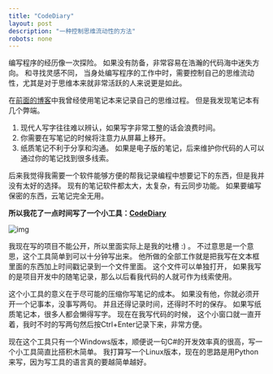 ```yaml
---
title: "CodeDiary"
layout: post
description: "一种控制思维流动性的方法"
robots: none
---
```


编写程序的经历像一次探险。 如果没有防备，非常容易在浩瀚的代码海中迷失方向。 和寻找灵感不同，
当身处编写程序的工作中时，需要控制自己的思维流动性，尤其是对于思维本来就非常活跃的人来说更是如此。

在[前面的博客](http://www.thebgame.com/blog/2015/Why-you-need-a-note/)中我曾经使用笔记本来记录自己的思维过程。 
但是我发现笔记本有几个弊端。 

1. 现代人写字往往难以辨认，如果写字非常工整的话会浪费时间。
2. 你需要在写笔记的时候将注意力从屏幕上移开。
3. 纸质笔记不利于分享和沟通。 如果是电子版的笔记，后来维护你代码的人可以通过你的笔记找到很多线索。

后来我觉得我需要一个软件能够方便的帮我记录编程中想要记下的东西，但是我并没有太好的选择。 
现有的笔记软件都太大，太复杂，有云同步功能。 如果要编写保密的东西，云笔记完全无用。

**所以我花了一点时间写了一个小工具：[CodeDiary](https://github.com/StupidCodeGenerator/CodeDiary)**

![img](http://i1.tietuku.com/8208f9eda533cb75.png)

我现在写的项目不能公开，所以里面实际上是我的吐槽 :) 。 不过意思是一个意思，这个工具简单到可以十分钟写出来。
他所做的全部工作就是把我写在文本框里面的东西加上时间戳记录到一个文件里面。 这个文件可以单独打开，
如果我写的是项目开发中的随笔记录，那么以后看我代码的人就可作为线索使用。

这个小工具的意义在于尽可能的压缩你写笔记的成本。 如果没有他，你就必须开开一个记事本，没事写两句。
并且还得记录时间，还得时不时的保存。 如果写纸质笔记本，很多人都会懒得写字。 现在在我写代码的时候，
这个小窗口就一直开着，我时不时的写两句然后按Ctrl+Enter记录下来，非常方便。

现在这个工具只有一个Windows版本，顺便说一句C#的开发效率真的很高，写一个小工具简直比搭积木简单。
我打算写一个Linux版本，现在的思路是用Python来写，因为写工具的语言真的要越简单越好。